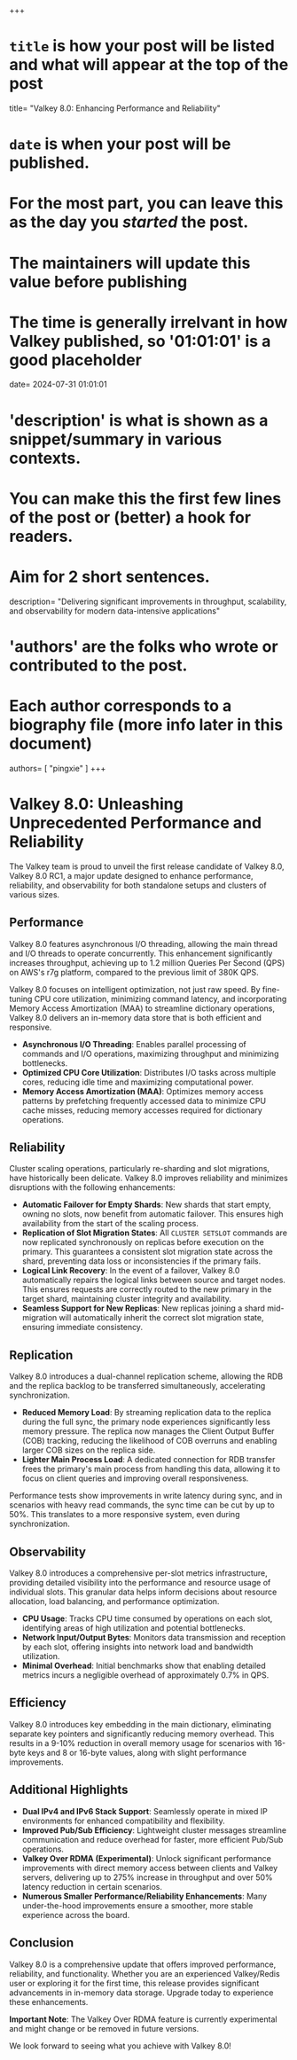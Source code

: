 +++
# `title` is how your post will be listed and what will appear at the top of the post
title= "Valkey 8.0: Enhancing Performance and Reliability"
# `date` is when your post will be published.
# For the most part, you can leave this as the day you _started_ the post.
# The maintainers will update this value before publishing
# The time is generally irrelvant in how Valkey published, so '01:01:01' is a good placeholder
date= 2024-07-31 01:01:01
# 'description' is what is shown as a snippet/summary in various contexts.
# You can make this the first few lines of the post or (better) a hook for readers.
# Aim for 2 short sentences.
description= "Delivering significant improvements in throughput, scalability, and observability for modern data-intensive applications"
# 'authors' are the folks who wrote or contributed to the post.
# Each author corresponds to a biography file (more info later in this document)
authors= [ "pingxie" ]
+++

# Valkey 8.0: Unleashing Unprecedented Performance and Reliability

The Valkey team is proud to unveil the first release candidate of Valkey 8.0,
Valkey 8.0 RC1, a major update designed to enhance performance, reliability,
and observability for both standalone setups and clusters of various sizes.

## Performance

Valkey 8.0 features asynchronous I/O threading, allowing the main thread and
I/O threads to operate concurrently. This enhancement significantly increases
throughput, achieving up to 1.2 million Queries Per Second (QPS) on AWS's r7g
platform, compared to the previous limit of 380K QPS.

Valkey 8.0 focuses on intelligent optimization, not just raw speed. By fine-
tuning CPU core utilization, minimizing command latency, and incorporating
Memory Access Amortization (MAA) to streamline dictionary operations, Valkey
8.0 delivers an in-memory data store that is both efficient and responsive.

- **Asynchronous I/O Threading**: Enables parallel processing of commands and
  I/O operations, maximizing throughput and minimizing bottlenecks.
- **Optimized CPU Core Utilization**: Distributes I/O tasks across multiple
  cores, reducing idle time and maximizing computational power.
- **Memory Access Amortization (MAA)**: Optimizes memory access patterns by
  prefetching frequently accessed data to minimize CPU cache misses, reducing
  memory accesses required for dictionary operations.

## Reliability

Cluster scaling operations, particularly re-sharding and slot migrations, have
historically been delicate. Valkey 8.0 improves reliability and minimizes
disruptions with the following enhancements:

- **Automatic Failover for Empty Shards**: New shards that start empty, owning
  no slots, now benefit from automatic failover. This ensures high availability
  from the start of the scaling process.
- **Replication of Slot Migration States**: All `CLUSTER SETSLOT` commands are
  now replicated synchronously on replicas before execution on the primary. This
  guarantees a consistent slot migration state across the shard, preventing data
  loss or inconsistencies if the primary fails.
- **Logical Link Recovery**: In the event of a failover, Valkey 8.0 automatically
  repairs the logical links between source and target nodes. This ensures requests
  are correctly routed to the new primary in the target shard, maintaining cluster
  integrity and availability.
- **Seamless Support for New Replicas**: New replicas joining a shard mid-migration
  will automatically inherit the correct slot migration state, ensuring immediate
  consistency.

## Replication

Valkey 8.0 introduces a dual-channel replication scheme, allowing the RDB and
the replica backlog to be transferred simultaneously, accelerating synchronization.

- **Reduced Memory Load**: By streaming replication data to the replica during
  the full sync, the primary node experiences significantly less memory pressure.
  The replica now manages the Client Output Buffer (COB) tracking, reducing the
  likelihood of COB overruns and enabling larger COB sizes on the replica side.
- **Lighter Main Process Load**: A dedicated connection for RDB transfer frees
  the primary's main process from handling this data, allowing it to focus on
  client queries and improving overall responsiveness.

Performance tests show improvements in write latency during sync, and in scenarios
with heavy read commands, the sync time can be cut by up to 50%. This translates
to a more responsive system, even during synchronization.

## Observability

Valkey 8.0 introduces a comprehensive per-slot metrics infrastructure, providing
detailed visibility into the performance and resource usage of individual slots.
This granular data helps inform decisions about resource allocation, load
balancing, and performance optimization.

- **CPU Usage**: Tracks CPU time consumed by operations on each slot, identifying
  areas of high utilization and potential bottlenecks.
- **Network Input/Output Bytes**: Monitors data transmission and reception by
  each slot, offering insights into network load and bandwidth utilization.
- **Minimal Overhead**: Initial benchmarks show that enabling detailed metrics
  incurs a negligible overhead of approximately 0.7% in QPS.

## Efficiency

Valkey 8.0 introduces key embedding in the main dictionary, eliminating separate
key pointers and significantly reducing memory overhead. This results in a 9-10%
reduction in overall memory usage for scenarios with 16-byte keys and 8 or 16-byte
values, along with slight performance improvements.

## Additional Highlights

- **Dual IPv4 and IPv6 Stack Support**: Seamlessly operate in mixed IP environments
  for enhanced compatibility and flexibility.
- **Improved Pub/Sub Efficiency**: Lightweight cluster messages streamline
  communication and reduce overhead for faster, more efficient Pub/Sub operations.
- **Valkey Over RDMA (Experimental)**: Unlock significant performance improvements
  with direct memory access between clients and Valkey servers, delivering up to
  275% increase in throughput and over 50% latency reduction in certain scenarios.
- **Numerous Smaller Performance/Reliability Enhancements**: Many under-the-hood
  improvements ensure a smoother, more stable experience across the board.

## Conclusion

Valkey 8.0 is a comprehensive update that offers improved performance, reliability,
and functionality. Whether you are an experienced Valkey/Redis user or exploring
it for the first time, this release provides significant advancements in in-memory
data storage. Upgrade today to experience these enhancements.

**Important Note**: The Valkey Over RDMA feature is currently experimental and
might change or be removed in future versions.

We look forward to seeing what you achieve with Valkey 8.0!

